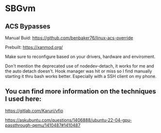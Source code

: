 # SBGvm

## ACS Bypasses
Manual Buid: https://github.com/benbaker76/linux-acs-override

Prebuilt: https://xanmod.org/

Make sure to reconfigure based on your drivers, hardware and enviroment.

Don't mention the deprecated use of nodedev-detach, it works for me and the auto detach doesn't.
Hook manager was hit or miss so I find manually starting it thru bash works better. Especially with a SSH client on my phone.

## You can find more information on the techniques I used here:
https://gitlab.com/Karuri/vfio

https://askubuntu.com/questions/1406888/ubuntu-22-04-gpu-passthrough-qemu/1410487#1410487
